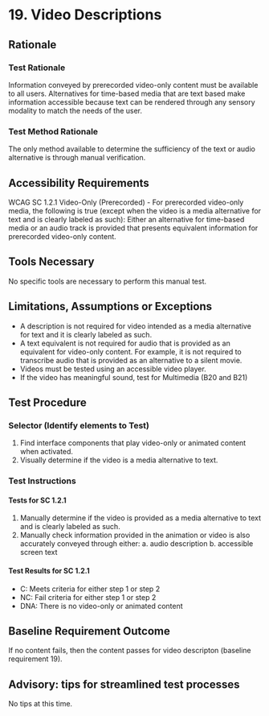 # 19. Video Descriptions

## Rationale
### Test Rationale
Information conveyed by prerecorded video-only content must be available to all users. Alternatives for time-based media that are text based make information accessible because text can be rendered through any sensory modality to match the needs of the user.

### Test Method Rationale
The only method available to determine the sufficiency of the text or audio alternative is through manual verification.  

## Accessibility Requirements
WCAG SC 1.2.1 Video-Only (Prerecorded) - For prerecorded video-only media, the following is true (except when the video is a media alternative for text and is clearly labeled as such): Either an alternative for time-based media or an audio track is provided that presents equivalent information for prerecorded video-only content.

## Tools Necessary
No specific tools are necessary to perform this manual test. 

## Limitations, Assumptions or Exceptions 
* A description is not required for video intended as a media alternative for text and it is clearly labeled as such. 
* A text equivalent is not required for audio that is provided as an equivalent for video-only content. For example, it is not required to transcribe audio that is provided as an alternative to a silent movie.
* Videos must be tested using an accessible video player.
* If the video has meaningful sound, test for Multimedia (B20 and B21)

## Test Procedure

### Selector (Identify elements to Test) 
1. Find interface components that play video-only or animated content when activated.
2. Visually determine if the video is a media alternative to text. 

### Test Instructions
#### Tests for SC 1.2.1
1. Manually determine if the video is provided as a media alternative to text and is clearly labeled as such.
2. Manually check information provided in the animation or video is also accurately conveyed through either: 
   a. audio description
   b. accessible screen text 

#### Test Results for SC 1.2.1
* C: Meets criteria for either step 1 or step 2
* NC: Fail criteria for either step 1 or step 2
* DNA: There is no video-only or animated content

## Baseline Requirement Outcome
If no content fails, then the content passes for video descripton (baseline requirement 19).

## Advisory: tips for streamlined test processes
No tips at this time.
